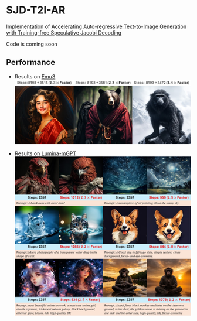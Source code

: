 # SJD-T2I-AR
Implementation of [Accelerating Auto-regressive Text-to-Image Generation with Training-free Speculative Jacobi Decoding](https://arxiv.org/pdf/2410.01699)

Code is coming soon

## Performance

- Results on [Emu3](https://github.com/baaivision/Emu3) <img src="assets/emu3-quali.jpg" alt="drawing" width="600"/>

- Results on [Lumina-mGPT](https://github.com/Alpha-VLLM/Lumina-mGPT) <img src="assets/real-teaser.jpg" alt="drawing" width="600"/>